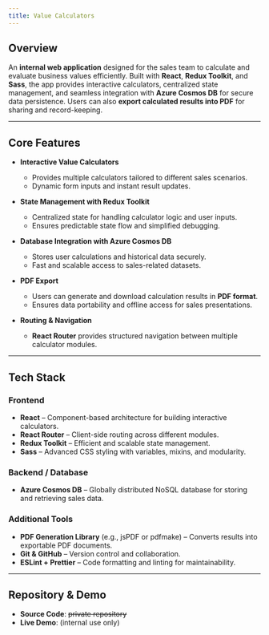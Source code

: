 ```yaml
---
title: Value Calculators
---
```


## Overview

An **internal web application** designed for the sales team to calculate and evaluate business values efficiently. Built with **React**, **Redux Toolkit**, and **Sass**, the app provides interactive calculators, centralized state management, and seamless integration with **Azure Cosmos DB** for secure data persistence. Users can also **export calculated results into PDF** for sharing and record-keeping.

---

## Core Features

- **Interactive Value Calculators**
  - Provides multiple calculators tailored to different sales scenarios.
  - Dynamic form inputs and instant result updates.

- **State Management with Redux Toolkit**
  - Centralized state for handling calculator logic and user inputs.
  - Ensures predictable state flow and simplified debugging.

- **Database Integration with Azure Cosmos DB**
  - Stores user calculations and historical data securely.
  - Fast and scalable access to sales-related datasets.

- **PDF Export**
  - Users can generate and download calculation results in **PDF format**.
  - Ensures data portability and offline access for sales presentations.

- **Routing & Navigation**
  - **React Router** provides structured navigation between multiple calculator modules.

---

## Tech Stack

### Frontend

- **React** – Component-based architecture for building interactive calculators.
- **React Router** – Client-side routing across different modules.
- **Redux Toolkit** – Efficient and scalable state management.
- **Sass** – Advanced CSS styling with variables, mixins, and modularity.

### Backend / Database

- **Azure Cosmos DB** – Globally distributed NoSQL database for storing and retrieving sales data.

### Additional Tools

- **PDF Generation Library** (e.g., jsPDF or pdfmake) – Converts results into exportable PDF documents.
- **Git & GitHub** – Version control and collaboration.
- **ESLint + Prettier** – Code formatting and linting for maintainability.

---

## Repository & Demo

- **Source Code**: ~~private repository~~
- **Live Demo**: (internal use only)
